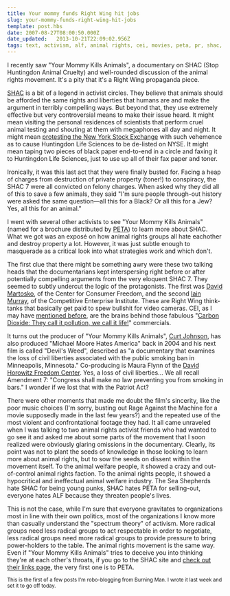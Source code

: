 ```yaml
---
title: Your mommy funds Right Wing hit jobs
slug: your-mommy-funds-right-wing-hit-jobs
template: post.hbs
date: 2007-08-27T08:00:50.000Z
date_updated:   2013-10-21T22:09:02.956Z
tags: text, activism, alf, animal rights, cei, movies, peta, pr, shac, spectrum
---
```


I recently saw "Your Mommy Kills Animals", a documentary on SHAC (Stop Huntingdon Animal Cruelty) and well-rounded discussion of the animal rights movement. It's a pity that it's a Right Wing propaganda piece.<!--more-->

<a href="http://www.shac.net/" title="SHAC.net">SHAC</a> is a bit of a legend in activist circles. They believe that animals should be afforded the same rights and liberties that humans are and make the argument in terribly compelling ways. But beyond that, they use extremely effective but very controversial means to make their issue heard. It might mean visiting the personal residences of scientists that perform cruel animal testing and shouting at them with megaphones all day and night. It might mean <a href="http://www.shac.net/FINANCIAL/NYSE/NYSE/NYSE.html" title="The story so far at SHAC.net">protesting the New York Stock Exchange</a> with such vehemence as to cause Huntingdon Life Sciences to be de-listed on NYSE. It might mean taping two pieces of black paper end-to-end in a circle and faxing it to Huntingdon Life Sciences, just to use up all of their fax paper and toner.

Ironically, it was this last act that they were finally busted for. Facing a heap of charges from destruction of private property (toner!) to conspiracy, the SHAC 7 were all convicted on felony charges. When asked why they did all of this to save a few animals, they said "I'm sure people through-out history were asked the same question&mdash;all this for a Black? Or all this for a Jew? Yes, all this for an animal."

I went with several other activists to see "Your Mommy Kills Animals" (named for a brochure distributed by <a href="http://www.furisdead.com/feat-momfur.asp" title="PETA's anti-fur comic">PETA</a>) to learn more about SHAC. What we got was an exposé on how animal rights groups all hate eachother and destroy property a lot. However, it was just subtle enough to masquerade as a critical look into what strategies work and which don't.

The first clue that there might be something awry were these two talking heads that the documentarians kept interspersing right before or after potentially compelling arguments from the very eloquent SHAC 7. They seemed to subtly undercut the logic of the protagonists. The first was <a href="http://www.sourcewatch.org/index.php?title=David_Martosko" title="his profile on SourceWatch">David Martosko</a>, of the Center for Consumer Freedom, and the second <a href="http://www.sourcewatch.org/index.php?title=Iain_Murray" title="is profile on SourceWatch">Iain Murray</a>, of the Competitive Enterprise Institute. These are Right Wing think-tanks that basically get paid to spew bullshit for video cameras. CEI, as I may have <a href="http://www.sunshocked.com/stanifesto/archives/exxon-hearts-youtube/" title="'Exxon hearts Youtube' on Stanifesto">mentioned before</a>, are the brains behind those fabulous "<a href="http://www.npr.org/templates/story/story.php?storyId=5425355" title="Not linking to the bastards, here's NPR instead">Carbon Dioxide: They call it pollution, we call it life!</a>" commercials.

It turns out the producer of "Your Mommy Kills Animals", <a href="http://imdb.com/name/nm0996115/" title="his profile on IMDB">Curt Johnson</a>, has also produced "Michael Moore Hates America" back in 2004 and his next film is called "Devil's Weed", described as "a documentary that examines the loss of civil liberties associated with the public smoking ban in Minneapolis, Minnesota." Co-producing is Maura Flynn of the <a href="http://www.horowitzfreedomcenter.org/" title="HorowitzFreedomCenter.org">David Horowitz Freedom Center</a>. Yes, a loss of civil liberties... We all recall Amendment 7: "Congress shall make no law preventing you from smoking in bars." I wonder if we lost that with the Patriot Act?

There were other moments that made me doubt the film's sincerity, like the poor music choices (I'm sorry, busting out Rage Against the Machine for a movie supposedly made in the last few years?) and the repeated use of the most violent and confrontational footage they had. It all came unraveled when I was talking to two animal rights activist friends who had wanted to go see it and asked me about some parts of the movement that I soon realized were obviously glaring omissions in the documentary. Clearly, its point was not to plant the seeds of knowledge in those looking to learn more about animal rights, but to sow the seeds on dissent within the movement itself. To the animal welfare people, it showed a crazy and out-of-control animal rights faction. To the animal rights people, it showed a hypocritical and ineffectual animal welfare industry. The Sea Shepherds hate SHAC for being young punks, SHAC hates PETA for selling-out, everyone hates ALF because they threaten people's lives.

This is not the case, while I'm sure that everyone gravitates to organizations most in line with their own politics, most of the organizations I know more than casually understand the "spectrum theory" of activism. More radical groups need less radical groups to act respectable in order to negotiate, less radical groups need more radical groups to provide pressure to bring power-holders to the table. The animal rights movement is the same way. Even if "Your Mommy Kills Animals" tries to deceive you into thinking they're at each other's throats, if you go to the SHAC site and <a href="http://www.shac.net/FEATURES/links.html" title="SHAC's links">check out their links page</a>, the very first one is to PETA.

<small>This is the first of a few posts I'm robo-blogging from Burning Man. I wrote it last week and set it to go off today.</small>
